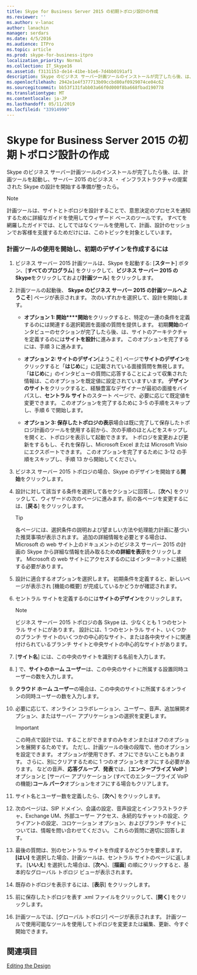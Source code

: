 ```yaml
---
title: Skype for Business Server 2015 の初期トポロジ設計の作成
ms.reviewer: ''
ms.author: v-lanac
author: lanachin
manager: serdars
ms.date: 4/5/2016
ms.audience: ITPro
ms.topic: article
ms.prod: skype-for-business-itpro
localization_priority: Normal
ms.collection: IT_Skype16
ms.assetid: f3131153-de14-41be-b1e6-7d4bb0191af1
description: Skype のビジネス サーバー計画ツールのインストールが完了したら後、は、計画ツールを起動し、サーバー 2015 のビジネス ・ インフラストラクチャの提案された Skype の設計を開始する準備が整ったら。
ms.openlocfilehash: 2942e1e4f377713b09ccbd80af0929074ce04c62
ms.sourcegitcommit: bb53f131fabb03a66f0d000f8ba668fbad190778
ms.translationtype: MT
ms.contentlocale: ja-JP
ms.lasthandoff: 05/11/2019
ms.locfileid: "33914990"
---
```

# <a name="create-the-initial-topology-design-for-skype-for-business-server-2015"></a>Skype for Business Server 2015 の初期トポロジ設計の作成

Skype のビジネス サーバー計画ツールのインストールが完了したら後、は、計画ツールを起動し、サーバー 2015 のビジネス ・ インフラストラクチャの提案された Skype の設計を開始する準備が整ったら。

> [!NOTE]
>  計画ツールは、サイトとトポロジを設計することで、意思決定のプロセスを通知するために詳細なガイドを使用してウィザード ベースのツールです。 すべてを網羅したガイドでは、としてではなくツールを使用して、計画、設計のセッションでお客様を支援するためだけには、このトピックを対象としています。

### <a name="to-get-started-using-the-planning-tool-and-create-the-initial-design"></a>計画ツールの使用を開始し、初期のデザインを作成するには

1. ビジネス サーバー 2015 計画ツールは、Skype を起動する: [**スタート**] ボタン、[**すべてのプログラム**] をクリックして、**ビジネス サーバー 2015 の Skype**をクリックしておよび**計画ツール**] をクリックします。

2. 計画ツールの起動後、 **Skype のビジネス サーバー 2015 の計画ツールへようこそ**] ページが表示されます。 次のいずれかを選択して、設計を開始します。

   - **オプション 1: 開始****開始**をクリックすると、特定の一連の条件を定義するのには関連する選択範囲を面接の質問を提供します。 初期**開始**のインタビューのセクションが完了したら後、は、サイトのアーキテクチャを定義するのには**サイトを設計**に進みます。 このオプションを完了するには、手順 3 に進みます。

   - **オプション 2: サイトのデザイン**[ようこそ] ページで**サイトのデザイン**をクリックすると「**はじめ**に」に記載されている面接質問を無視します。 「**はじめ**に」のインタビューの質問に応答することによって収集された情報は、このオプションを既定値に設定されていますいます。 **デザインのサイト**をクリックすると、経験豊富なデザイナーが最初の面接をバイパスし、**セントラル サイト**のスタート ページで、必要に応じて既定値を変更できます。 このオプションを完了するために 3-5 の手順をスキップし、手順 6 で開始します。

   - **オプション 3: 保存したトポロジの表示**場合は既に完了して保存したトポロジ計画のツールを使用する前から、次の手順のほとんどをスキップしを開くと、トポロジを表示して起動できます。 トポロジを変更および更新をするもし、それを保存し、Microsoft Excel または Microsoft Visio にエクスポートできます。 このオプションを完了するために 3-12 の手順をスキップし、手順 13 から開始してください。

3. ビジネス サーバー 2015 トポロジの場合、Skype のデザインを開始する**開始**をクリックします。

4. 設計に対して該当する条件を選択して各セクションに回答し、[**次へ**] をクリックして、ウィザードの次のページに進みます。前の各ページを変更するには、[**戻る**] をクリックします。

    > [!TIP]
    > 各ページには、選択条件の説明および望ましい方法や処理能力計画に基づいた推奨事項が表示されます。 追加の詳細情報を必要とする場合は、Microsoft の web サイト上のドキュメントのビジネス サーバー 2015 の計画の Skype から詳細な情報を読み取るため**の詳細を表示**をクリックします。 Microsoft の web サイトにアクセスするのにはインターネットに接続する必要があります。

5. 設計に適合するオプションを選択します。 初期条件を定義すると、新しいページが表示され [機能の概要] が完成しているかどうかが確認されます。

6. セントラル サイトを定義するのには**サイトのデザイン**をクリックします。

    > [!NOTE]
    > ビジネス サーバー 2015 トポロジの各 Skype は、少なくとも 1 つのセントラル サイトにがあります。 設計には、1 つのセントラル サイト、いくつかのブランチ サイトのいくつかの中心的なサイト、または各中央サイトに関連付けられているブランチ サイトと中央サイトの中心的なサイトがあります。

7. [**サイト名**] には、この中央のサイトを識別する名前を入力します。

8. ] で、**サイトのホーム ユーザー**は、この中央のサイトに所属する設置同時ユーザーの数を入力します。

9. **クラウド ホーム ユーザー**の場合は、この中央のサイトに所属するオンラインの同時ユーザーの数を入力します。

10. 必要に応じて、オンライン コラボレーション、ユーザー、音声、追加展開オプション、またはサーバー アプリケーションの選択を変更します。

    > [!IMPORTANT]
    > この時点で設計では、することができますのみをオンまたはオフのオプションを展開するためです。 ただし、計画ツールの後の段階で、他のオプションを設定できます。 オプションが使用できず、オフにできないこともあります。 さらに、別にクリアするために 1 つのオプションをオフにする必要があります。 などの音声、**応答グループ**、**発表**では、[**エンタープライズ VoIP** ] オプションと [サーバー アプリケーション (すべてのエンタープライズ VoIP の機能)**コール パーク**オプションをオフにする場合もクリアします。

11. サイト名とユーザー数を定義したら、[**次へ**] をクリックします。

12. 次のページは、SIP ドメイン、会議の設定、音声設定とインフラストラクチャ、Exchange UM、外部ユーザー アクセス、永続的なチャットの設定、クライアントの設定、コロケーション オプション、およびブランチ サイトについては、情報を問い合わせてください。 これらの質問に適切に回答します。

13. 最後の質問は、別のセントラル サイトを作成するかどうかを要求します。 **[はい]** を選択した場合、計画ツールは、セントラル サイトのページに返します。 [**いいえ**] を選択した場合は、[**次へ**]、[**描画**] の順にクリックすると、基本的なグローバル トポロジ ビューが表示されます。

14. 既存のトポロジを表示するには、[**表示**] をクリックします。

15. 前に保存したトポロジを表す .xml ファイルをクリックして、[**開く**] をクリックします。

16. 計画ツールでは、[グローバル トポロジ] ページが表示されます。 計画ツールで使用可能なツールを使用してトポロジを変更または編集、更新、今すぐ開始できます。

## <a name="see-also"></a>関連項目

[Editing the Design](https://technet.microsoft.com/library/08f639ba-0e5f-4ae7-9191-c3d96c25b169.aspx)
